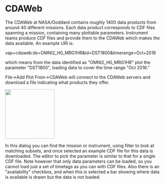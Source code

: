 # CDAWeb
The CDAWeb at NASA/Goddard contains roughly 1400 data products from around 40 different missions. Each data product 
corresponds to CDF files spanning a mission, containing many plottable parameters. Instrument teams produce CDF 
files and provide them to the CDAWeb which makes the data available. An example URI is:

vap+cdaweb:ds=OMNI2_H0_MRG1HR&id=DST1800&timerange=Oct+2016

which means from the data identified as "OMNI2_H0_MRG1HR" plot the parameter "DST1800", loading data to cover the time range "Oct 2016."

File&rarr;Add Plot From&rarr;CDAWeb will connect to the CDAWeb servers
and download a file indicating what products they offer.  

<img src='http://autoplot.org/wiki/images/CDAWebDB.png' width=160>

In this dialog you can find the mission or instrument, using filter to look at matching subsets, and once selected
an example CDF file for this data is downloaded.  The editor to pick the parameter is similar to that for a single
CDF file.  Note however that only data parameters can be loaded, so you cannot load just a set of timetags as you 
can with CDF files.  Also there is an "availability" checkbox, and when this is selected a bar showing where data 
is available is drawn but the data is not loaded.
